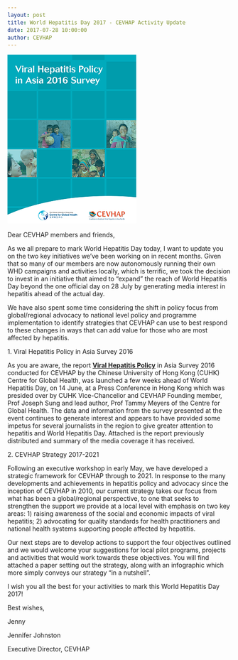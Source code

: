 ```yaml
---
layout: post
title: World Hepatitis Day 2017 - CEVHAP Activity Update
date: 2017-07-28 10:00:00
author: CEVHAP
---
```


[![](/assets/images/world-hepatitis-day-2017-cevhap-activity-update.png)](https://jumpshare.com/v/6b2g4IrCMRCjI201tjkf)

Dear CEVHAP members and friends,
 
As we all prepare to mark World Hepatitis Day today, I want to update you on the two key initiatives we’ve been working on in recent months.  Given that so many of our members are now autonomously running their own WHD campaigns and activities locally, which is terrific, we took the decision to invest in an initiative that aimed to “expand” the reach of World Hepatitis Day beyond the one official day on 28 July by generating media interest in hepatitis ahead of the actual day. 
 
We have also spent some time considering the shift in policy focus from global/regional advocacy to national level policy and programme implementation to identify strategies that CEVHAP can use to best respond to these changes in ways that can add value for those who are most affected by hepatitis.

1\. Viral Hepatitis Policy in Asia Survey 2016

As you are aware, the report [**Viral Hepatitis Policy**](https://jumpshare.com/v/6b2g4IrCMRCjI201tjkf) in Asia Survey 2016 conducted for CEVHAP by the Chinese University of Hong Kong (CUHK) Centre for Global Health, was launched a few weeks ahead of World Hepatitis Day, on 14 June, at a Press Conference in Hong Kong which was presided over by CUHK Vice-Chancellor and CEVHAP Founding member, Prof Joseph Sung and lead author, Prof Tammy Meyers of the Centre for Global Health.  The data and information from the survey presented at the event continues to generate interest and appears to have provided some impetus for several journalists in the region to give greater attention to hepatitis and World Hepatitis Day.  Attached is the report previously distributed and summary of the media coverage it has received.

2\. CEVHAP Strategy 2017-2021
 
Following an executive workshop in early May, we have developed a strategic framework for CEVHAP through to 2021. In response to the many developments and achievements in hepatitis policy and advocacy since the inception of CEVHAP in 2010, our current strategy takes our focus from what has been a global/regional perspective, to one that seeks to strengthen the support we provide at a local level with emphasis on two key areas:  1) raising awareness of the social and economic impacts of viral hepatitis;  2) advocating for quality standards for health practitioners and national health systems supporting people affected by hepatitis. 
 
Our next steps are to develop actions to support the four objectives outlined and we would welcome your suggestions for local pilot programs, projects and activities that would work towards these objectives.  You will find attached a paper setting out the strategy, along with an infographic which more simply conveys our strategy “in a nutshell”.
 
I wish you all the best for your activities to mark this World Hepatitis Day 2017!
 
Best wishes,
 
Jenny

Jennifer Johnston

Executive Director, CEVHAP